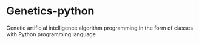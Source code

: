 # Genetics-python
Genetic artificial intelligence algorithm programming in the form of classes with Python programming language
